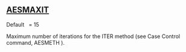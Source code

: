 ## [AESMAXIT](https://nexus.hexagon.com/documentationcenter/bundle/MSC_Nastran_2022.4/page/Nastran_Combined_Book/qrg/parameters/TOC.AESMAXIT.xhtml)

Default    = 15

Maximum number of iterations for the ITER method (see Case Control command,  AESMETH ).

